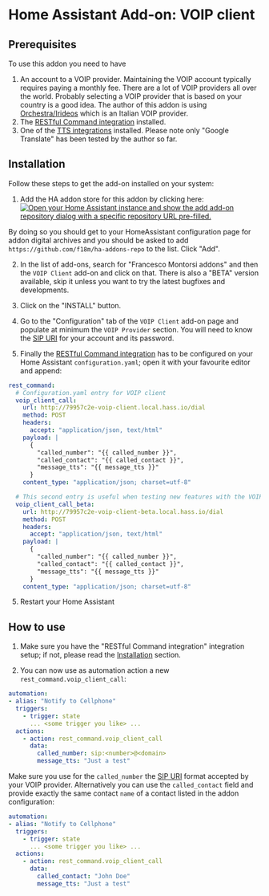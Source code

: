 # Home Assistant Add-on: VOIP client

## Prerequisites

To use this addon you need to have 

1. An account to a VOIP provider. Maintaining the VOIP account typically requires paying a monthly fee. There are a lot of VOIP providers all over the world. Probably selecting a VOIP provider that is based on your country is a good idea. The author of this addon is using [Orchestra/Irideos](https://orchestra.retelit.it/) which is an Italian VOIP provider.
2. The [RESTful Command integration](https://www.home-assistant.io/integrations/rest_command) installed.
3. One of the [TTS integrations](https://www.home-assistant.io/integrations/#text-to-speech) installed. Please note only "Google Translate" has been tested by the author so far.

## Installation

Follow these steps to get the add-on installed on your system:

1. Add the HA addon store for this addon by clicking here: [![Open your Home Assistant instance and show the add add-on repository dialog with a specific repository URL pre-filled.](https://my.home-assistant.io/badges/supervisor_add_addon_repository.svg)](https://my.home-assistant.io/redirect/supervisor_add_addon_repository/?repository_url=https%3A%2F%2Fgithub.com%2Ff18m%2Fha-addons-repo)

By doing so you should get to your HomeAssistant configuration page for addon digital archives and you should be asked to add `https://github.com/f18m/ha-addons-repo` to the list. Click "Add".

2. In the list of add-ons, search for "Francesco Montorsi addons" and then the `VOIP Client` add-on and click on that. There is also a "BETA" version available, skip it unless you want to try the latest bugfixes and developments.

3. Click on the "INSTALL" button.

4. Go to the "Configuration" tab of the `VOIP Client` add-on page and populate at minimum the `VOIP Provider` section. You will need to know the [SIP URI](https://en.wikipedia.org/wiki/SIP_URI_scheme) for your account and its password.

5. Finally the [RESTful Command integration](https://www.home-assistant.io/integrations/rest_command) has to be configured on your Home Assistant `configuration.yaml`; open it with your favourite editor and append:

```yaml
rest_command:
  # Configuration.yaml entry for VOIP client
  voip_client_call:
    url: http://79957c2e-voip-client.local.hass.io/dial
    method: POST
    headers:
      accept: "application/json, text/html"
    payload: |
      {
        "called_number": "{{ called_number }}",
        "called_contact": "{{ called_contact }}",
        "message_tts": "{{ message_tts }}"
      }
    content_type: "application/json; charset=utf-8"

  # This second entry is useful when testing new features with the VOIP client BETA version
  voip_client_call_beta:
    url: http://79957c2e-voip-client-beta.local.hass.io/dial
    method: POST
    headers:
      accept: "application/json, text/html"
    payload: |
      {
        "called_number": "{{ called_number }}",
        "called_contact": "{{ called_contact }}",
        "message_tts": "{{ message_tts }}"
      }
    content_type: "application/json; charset=utf-8"
```

5. Restart your Home Assistant


## How to use

1. Make sure you have the "RESTful Command integration" integration setup; if not, please read the [Installation](#installation) section.

2. You can now use as automation action a new `rest_command.voip_client_call`:

```yaml
automation:
- alias: "Notify to Cellphone"
  triggers:
    - trigger: state
      ... <some trigger you like> ...
  actions:
    - action: rest_command.voip_client_call
      data:
        called_number: sip:<number>@<domain>
        message_tts: "Just a test"
```

Make sure you use for the `called_number` the [SIP URI](https://en.wikipedia.org/wiki/SIP_URI_scheme) format
accepted by your VOIP provider.
Alternatively you can use the `called_contact` field and provide exactly the same contact `name` of a contact
listed in the addon configuration:

```yaml
automation:
- alias: "Notify to Cellphone"
  triggers:
    - trigger: state
      ... <some trigger you like> ...
  actions:
    - action: rest_command.voip_client_call
      data:
        called_contact: "John Doe"
        message_tts: "Just a test"
```